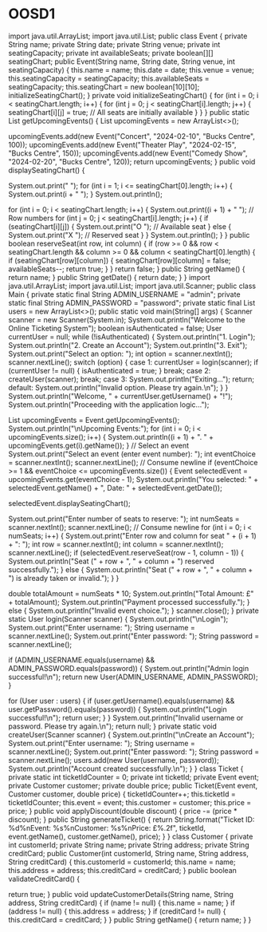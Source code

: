 # OOSD1

import java.util.ArrayList;
import java.util.List;
public class Event {
 private String name;
 private String date;
 private String venue;
 private int seatingCapacity;
 private int availableSeats;
 private boolean[][] seatingChart;
 public Event(String name, String date, String venue, int seatingCapacity) {
 this.name = name;
 this.date = date;
 this.venue = venue;
 this.seatingCapacity = seatingCapacity;
 this.availableSeats = seatingCapacity;
 this.seatingChart = new boolean[10][10];
 initializeSeatingChart();
 }
 private void initializeSeatingChart() {
 for (int i = 0; i < seatingChart.length; i++) {
 for (int j = 0; j < seatingChart[i].length; j++) {
 seatingChart[i][j] = true; // All seats are initially available
 }
 }
 }
 public static List<Event> getUpcomingEvents() {
 List<Event> upcomingEvents = new ArrayList<>();

 upcomingEvents.add(new Event("Concert", "2024-02-10", "Bucks Centre",
100));
 upcomingEvents.add(new Event("Theater Play", "2024-02-15", "Bucks
Centre", 150));
 upcomingEvents.add(new Event("Comedy Show", "2024-02-20", "Bucks
Centre", 120));
 return upcomingEvents;
 }
 public void displaySeatingChart() {

 System.out.print(" ");
 for (int i = 1; i <= seatingChart[0].length; i++) {
 System.out.print(i + " ");
 }
 System.out.println();

 for (int i = 0; i < seatingChart.length; i++) {
 System.out.print((i + 1) + " "); // Row numbers
 for (int j = 0; j < seatingChart[i].length; j++) {
 if (seatingChart[i][j]) {
 System.out.print("O "); // Available seat
 } else {
 System.out.print("X "); // Reserved seat
 }
 }
 System.out.println();
 }
 }
 public boolean reserveSeat(int row, int column) {
 if (row >= 0 && row < seatingChart.length && column >= 0 && column <
seatingChart[0].length) {
 if (seatingChart[row][column]) {
 seatingChart[row][column] = false;
 availableSeats--;
 return true;
 }
 }
 return false;
 }
 public String getName() {
 return name;
 }
 public String getDate() {
 return date;
 }
}
import java.util.ArrayList;
import java.util.List;
import java.util.Scanner;
public class Main {
 private static final String ADMIN_USERNAME = "admin";
 private static final String ADMIN_PASSWORD = "password";
 private static final List<User> users = new ArrayList<>();
 public static void main(String[] args) {
 Scanner scanner = new Scanner(System.in);
 System.out.println("Welcome to the Online Ticketing System");
 boolean isAuthenticated = false;
 User currentUser = null;
 while (!isAuthenticated) {
 System.out.println("1. Login");
 System.out.println("2. Create an Account");
 System.out.println("3. Exit");
 System.out.print("Select an option: ");
 int option = scanner.nextInt();
 scanner.nextLine();
 switch (option) {
 case 1:
 currentUser = login(scanner);
 if (currentUser != null) {
 isAuthenticated = true;
 }
 break;
 case 2:
 createUser(scanner);
 break;
 case 3:
 System.out.println("Exiting...");
 return;
 default:
 System.out.println("Invalid option. Please try again.\n");
 }
 }
 System.out.println("Welcome, " + currentUser.getUsername() + "!");
 System.out.println("Proceeding with the application logic...");

 List<Event> upcomingEvents = Event.getUpcomingEvents();
 System.out.println("\nUpcoming Events:");
 for (int i = 0; i < upcomingEvents.size(); i++) {
 System.out.println((i + 1) + ". " + upcomingEvents.get(i).getName());
 }
 // Select an event
 System.out.print("Select an event (enter event number): ");
 int eventChoice = scanner.nextInt();
 scanner.nextLine(); // Consume newline
 if (eventChoice >= 1 && eventChoice <= upcomingEvents.size()) {
 Event selectedEvent = upcomingEvents.get(eventChoice - 1);
 System.out.println("You selected: " + selectedEvent.getName() + ", Date:
" + selectedEvent.getDate());

 selectedEvent.displaySeatingChart();

 System.out.print("Enter number of seats to reserve: ");
 int numSeats = scanner.nextInt();
 scanner.nextLine(); // Consume newline
 for (int i = 0; i < numSeats; i++) {
 System.out.print("Enter row and column for seat " + (i + 1) + ": ");
 int row = scanner.nextInt();
 int column = scanner.nextInt();
 scanner.nextLine();
 if (selectedEvent.reserveSeat(row - 1, column - 1)) {
 System.out.println("Seat (" + row + ", " + column + ") reserved
successfully.");
 } else {
 System.out.println("Seat (" + row + ", " + column + ") is already
taken or invalid.");
 }
 }

 double totalAmount = numSeats * 10;
 System.out.println("Total Amount: £" + totalAmount);
 System.out.println("Payment processed successfully.");
 } else {
 System.out.println("Invalid event choice.");
 }
 scanner.close();
 }
 private static User login(Scanner scanner) {
 System.out.println("\nLogin");
 System.out.print("Enter username: ");
 String username = scanner.nextLine();
 System.out.print("Enter password: ");
 String password = scanner.nextLine();

 if (ADMIN_USERNAME.equals(username) &&
ADMIN_PASSWORD.equals(password)) {
 System.out.println("Admin login successful!\n");
 return new User(ADMIN_USERNAME, ADMIN_PASSWORD);
 }

 for (User user : users) {
 if (user.getUsername().equals(username) &&
user.getPassword().equals(password)) {
 System.out.println("Login successful!\n");
 return user;
 }
 }
 System.out.println("Invalid username or password. Please try again.\n");
 return null;
 }
 private static void createUser(Scanner scanner) {
 System.out.println("\nCreate an Account");
 System.out.print("Enter username: ");
 String username = scanner.nextLine();
 System.out.print("Enter password: ");
 String password = scanner.nextLine();
 users.add(new User(username, password));
 System.out.println("Account created successfully.\n");
 }
}
class Ticket {
 private static int ticketIdCounter = 0;
 private int ticketId;
 private Event event;
 private Customer customer;
 private double price;
 public Ticket(Event event, Customer customer, double price) {
 ticketIdCounter++;
 this.ticketId = ticketIdCounter;
 this.event = event;
 this.customer = customer;
 this.price = price;
 }
 public void applyDiscount(double discount) {
 price -= (price * discount);
 }
 public String generateTicket() {
 return String.format("Ticket ID: %d%nEvent: %s%nCustomer: %s%nPrice:
£%.2f",
 ticketId, event.getName(), customer.getName(), price);
 }
}
class Customer {
 private int customerId;
 private String name;
 private String address;
 private String creditCard;
 public Customer(int customerId, String name, String address, String
creditCard) {
 this.customerId = customerId;
 this.name = name;
 this.address = address;
 this.creditCard = creditCard;
 }
 public boolean validateCreditCard() {

 return true;
 }
 public void updateCustomerDetails(String name, String address, String
creditCard) {
 if (name != null) {
 this.name = name;
 }
 if (address != null) {
 this.address = address;
 }
 if (creditCard != null) {
 this.creditCard = creditCard;
 }
 }
 public String getName() {
 return name;
 }
}
